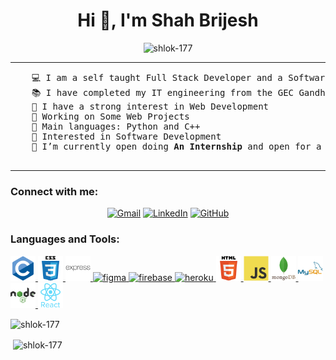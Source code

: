 <h1 align="center">Hi 👋, I'm Shah Brijesh</h1>

<p align="center"> <img src="https://komarev.com/ghpvc/?username=shlok-177&label=Profile%20views&color=0e75b6&style=flat" alt="shlok-177" /> </p>
    <hr>
    <pre>
    💻 I am a self taught Full Stack Developer and a Software Developer.
    📚 I have completed my IT engineering from the GEC Gandhinagar.
    📝 I have a strong interest in Web Development
    🔭 Working on Some Web Projects
    🌟 Main languages: Python and C++
    🚩 Interested in Software Development
    🤔 I’m currently open doing <b>An Internship</b> and open for a new <b>job opportunity</b>, this is <a href="https://shlokjadeja.tech/static/media/resume.de5296312cc14f5290ed.pdf" target="_blank">MY RESUME.</a>
    </pre>
    <hr>
<h3 align="left">Connect with me:</h3>
<p align="left">
<p align="center">
        <a href="mailto:contact@shlokjadeja.tech"><img img src="https://img.shields.io/badge/gmail-%23EA4335.svg?style=plastic&logo=gmail&logoColor=white" alt="Gmail"/></a>
        <a href="https://www.linkedin.com/in/shlok-jadeja-8b9793209/"><img src="https://img.shields.io/badge/linkedin-%230A66C2.svg?style=plastic&logo=linkedin&logoColor=white" alt="LinkedIn"/></a>
        <a href="https://github.com/Shlok-177"><img src="https://img.shields.io/badge/github-%23181717.svg?style=plastic&logo=github&logoColor=white" alt="GitHub"/></a>
    </p>

<h3 align="left">Languages and Tools:</h3>
<p align="left"> <a href="https://www.cprogramming.com/" target="_blank" rel="noreferrer"> <img src="https://raw.githubusercontent.com/devicons/devicon/master/icons/c/c-original.svg" alt="c" width="40" height="40"/> </a> <a href="https://www.w3schools.com/css/" target="_blank" rel="noreferrer"> <img src="https://raw.githubusercontent.com/devicons/devicon/master/icons/css3/css3-original-wordmark.svg" alt="css3" width="40" height="40"/> </a> <a href="https://expressjs.com" target="_blank" rel="noreferrer"> <img src="https://raw.githubusercontent.com/devicons/devicon/master/icons/express/express-original-wordmark.svg" alt="express" width="40" height="40"/> </a> <a href="https://www.figma.com/" target="_blank" rel="noreferrer"> <img src="https://www.vectorlogo.zone/logos/figma/figma-icon.svg" alt="figma" width="40" height="40"/> </a> <a href="https://firebase.google.com/" target="_blank" rel="noreferrer"> <img src="https://www.vectorlogo.zone/logos/firebase/firebase-icon.svg" alt="firebase" width="40" height="40"/> </a> <a href="https://heroku.com" target="_blank" rel="noreferrer"> <img src="https://www.vectorlogo.zone/logos/heroku/heroku-icon.svg" alt="heroku" width="40" height="40"/> </a> <a href="https://www.w3.org/html/" target="_blank" rel="noreferrer"> <img src="https://raw.githubusercontent.com/devicons/devicon/master/icons/html5/html5-original-wordmark.svg" alt="html5" width="40" height="40"/> </a>  <a href="https://developer.mozilla.org/en-US/docs/Web/JavaScript" target="_blank" rel="noreferrer"> <img src="https://raw.githubusercontent.com/devicons/devicon/master/icons/javascript/javascript-original.svg" alt="javascript" width="40" height="40"/> </a>  <a href="https://www.mongodb.com/" target="_blank" rel="noreferrer"> <img src="https://raw.githubusercontent.com/devicons/devicon/master/icons/mongodb/mongodb-original-wordmark.svg" alt="mongodb" width="40" height="40"/> </a> <a href="https://www.mysql.com/" target="_blank" rel="noreferrer"> <img src="https://raw.githubusercontent.com/devicons/devicon/master/icons/mysql/mysql-original-wordmark.svg" alt="mysql" width="40" height="40"/> </a> <a href="https://nodejs.org" target="_blank" rel="noreferrer"> <img src="https://raw.githubusercontent.com/devicons/devicon/master/icons/nodejs/nodejs-original-wordmark.svg" alt="nodejs" width="40" height="40"/> </a> <a href="https://reactjs.org/" target="_blank" rel="noreferrer"> <img src="https://raw.githubusercontent.com/devicons/devicon/master/icons/react/react-original-wordmark.svg" alt="react" width="40" height="40"/> </a>  </p>

<p><img align="center" src="https://github-readme-stats.vercel.app/api/top-langs?username=shlok-177&show_icons=true&locale=en&layout=compact" alt="shlok-177" /></p>

<p>&nbsp;<img align="center" src="https://github-readme-stats.vercel.app/api?username=shlok-177&show_icons=true&locale=en" alt="shlok-177" /></p>
